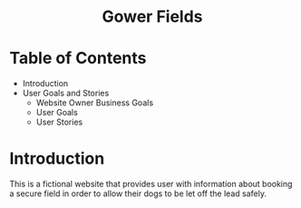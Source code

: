 <h1 align="center"> Gower Fields </h1>

# Table of Contents

- Introduction
- User Goals and Stories
  * Website Owner Business Goals
  * User Goals
  * User Stories


# Introduction

This is a fictional website that provides user with information about booking a secure field in order to allow their dogs to be let off the lead safely. 